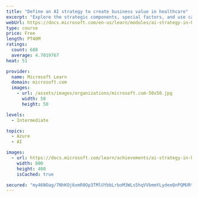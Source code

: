 ```yaml
---
title: "Define an AI strategy to create business value in healthcare"
excerpt: "Explore the strategic components, special factors, and use cases of an AI strategy in healthcare that creates business value, with INSEAD and Microsoft."
webUrl: https://docs.microsoft.com/en-us/learn/modules/ai-strategy-in-healthcare/
type: course
price: Free
length: PT40M
ratings:
  count: 688
  average: 4.7819767
heat: 51

provider:
  name: Microsoft Learn
  domain: microsoft.com
  images:
    - url: /assets/images/organizations/microsoft.com-50x50.jpg
      width: 50
      height: 50

levels:
  - Intermediate

topics:
  - Azure
  - AI

images:
  - url: https://docs.microsoft.com/learn/achievements/ai-strategy-in-healthcare-social.png
    width: 800
    height: 400
    isCached: true

secured: "my46NOag/7NhKOj6xmR0Op3TMlUYbbLrboM3WLs5hqVVbmmYLydeeQnPQMURtzTgqNZYqrx+n4i4TGv76YWt6tW7Cibbu87sPPiI1B/ft3xmrph+Bn1PHQCBSzWFk0eXhxbxY+DrfAR2B4dxhjB1f2jvRKGnqSXa/x3738XDz9IIM+KZdDijnESAF/ysP+4Yx3qYQj9skYFEUc+CB76N12MRSohSD6rxcKIghWzIBPHRIaHdeAnljoCn8n3jpRbDt0vRfzcpFGmcX487wYK98oavYqD5ZDY+/lFc08NNrWDkLdwfa83U4DgtW5UjLZhoOi7efr3jGzyshFmqIXfvcnADioXkzAUQjYS02xXhlanYJ7JZZjCjQkQBrJbHlc3TRUWY9Ym6XLiZJVMQ9DlX7kDMX0gMTL9d8bkJF6JjGRM=;Phl5TFGnAyP9/JCrlPaPzw=="
---
```


